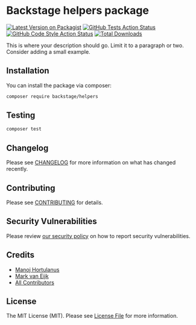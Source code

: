 # Backstage helpers package

[![Latest Version on Packagist](https://img.shields.io/packagist/v/backstage/helpers.svg?style=flat-square)](https://packagist.org/packages/backstage/helpers)
[![GitHub Tests Action Status](https://img.shields.io/github/actions/workflow/status/backstage/helpers/run-tests.yml?branch=main&label=tests&style=flat-square)](https://github.com/backstage/helpers/actions?query=workflow%3Arun-tests+branch%3Amain)
[![GitHub Code Style Action Status](https://img.shields.io/github/actions/workflow/status/backstage/helpers/fix-php-code-style-issues.yml?branch=main&label=code%20style&style=flat-square)](https://github.com/backstage/helpers/actions?query=workflow%3A"Fix+PHP+code+style+issues"+branch%3Amain)
[![Total Downloads](https://img.shields.io/packagist/dt/backstage/helpers.svg?style=flat-square)](https://packagist.org/packages/backstage/helpers)

This is where your description should go. Limit it to a paragraph or two. Consider adding a small example.

## Installation

You can install the package via composer:

```bash
composer require backstage/helpers
```

## Testing

```bash
composer test
```

## Changelog

Please see [CHANGELOG](CHANGELOG.md) for more information on what has changed recently.

## Contributing

Please see [CONTRIBUTING](CONTRIBUTING.md) for details.

## Security Vulnerabilities

Please review [our security policy](../../security/policy) on how to report security vulnerabilities.

## Credits

- [Manoj Hortulanus](https://github.com/arduinomaster22)
- [Mark van Eijk](https://github.com/markvaneijk)
- [All Contributors](../../contributors)

## License

The MIT License (MIT). Please see [License File](LICENSE.md) for more information.
